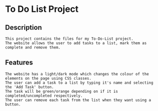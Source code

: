 # To Do List Project
## Description
    This project contains the files for my To-Do-List project.
    The website allows the user to add tasks to a list, mark them as complete and remove them.

## Features
    The website has a light/dark mode which changes the colour of the elements on the page using CSS classes.
    The user can add a task to a list by typing it's name and selecting the 'Add Task' button.
    The task will be green/orange depending on if it is completed/uncompleted respectively.
    The user can remove each task from the list when they want using a button.
